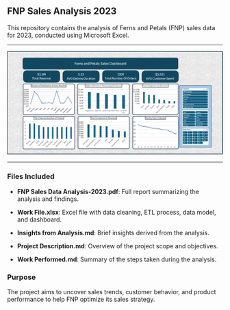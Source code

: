 ## FNP Sales Analysis 2023

This repository contains the analysis of Ferns and Petals (FNP) sales data for 2023, conducted using Microsoft Excel.

---

>>
![](https://github.com/aliaagamall/FNP-Sales-Analysis-2023/blob/main/Dashboard.PNG)
>>
---

### Files Included

- **FNP Sales Data Analysis-2023.pdf**: Full report summarizing the analysis and findings.

- **Work File.xlsx**: Excel file with data cleaning, ETL process, data model, and dashboard.

- **Insights from Analysis.md**: Brief insights derived from the analysis.

- **Project Description.md**: Overview of the project scope and objectives.

- **Work Performed.md**: Summary of the steps taken during the analysis.

### Purpose

The project aims to uncover sales trends, customer behavior, and product performance to help FNP optimize its sales strategy.
